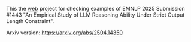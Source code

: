 This the [web](https://time-is-up.github.io/) project for checking examples of EMNLP 2025 Submission #1443 "An Empirical Study of LLM Reasoning Ability Under Strict Output Length Constraint".

Arxiv version: https://arxiv.org/abs/2504.14350